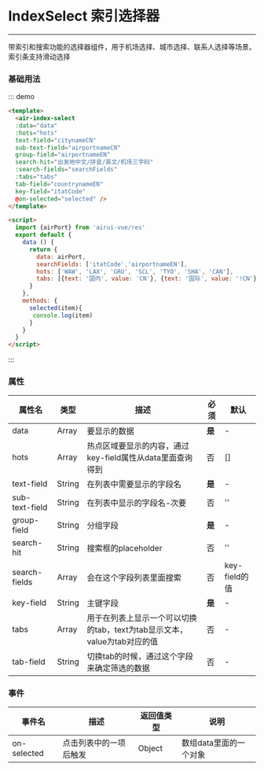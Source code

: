 # IndexSelect 索引选择器
----

带索引和搜索功能的选择器组件，用于机场选择、城市选择、联系人选择等场景。索引条支持滑动选择

### 基础用法

<div class="demo-block demo-block-m">
  <air-index-select
  :data="data"
  :hots="hots"
  text-field="citynameCN"
  sub-text-field="airportnameCN"
  group-field="airportnameEN"
  search-hit="出发地中文/拼音/英文/机场三字码"
  :search-fields="searchFields"
  :tabs="tabs"
  tab-field="countrynameEN"
  key-field="itatCode"
  @on-selected="selected" />
</div>
<script>
  import {airPort} from '../../lib/res'
  export default {
    data () {
      return {
        data: airPort,
        searchFields: ['itatCode','airportnameEN'],
        hots: ['WAW', 'LAX', 'GRU', 'SCL', 'TYO', 'SHA', 'CAN'],
        tabs: [{text: '国内', value: 'CN'}, {text: '国际', value: '!CN'}]
      }
    },
    methods: {
      selected(item){
       console.log(item)
      }
    }
  }
</script>

::: demo
```html
<template>
  <air-index-select
  :data="data"
  :hots="hots"
  text-field="citynameCN"
  sub-text-field="airportnameCN"
  group-field="airportnameEN"
  search-hit="出发地中文/拼音/英文/机场三字码"
  :search-fields="searchFields"
  :tabs="tabs"
  tab-field="countrynameEN"
  key-field="itatCode"
  @on-selected="selected" />
</template>

<script>
  import {airPort} from 'airui-vue/res'
  export default {
    data () {
      return {
        data: airPort,
        searchFields: ['itatCode','airportnameEN'],
        hots: ['WAW', 'LAX', 'GRU', 'SCL', 'TYO', 'SHA', 'CAN'],
        tabs: [{text: '国内', value: 'CN'}, {text: '国际', value: '!CN'}]
      }
    },
    methods: {
      selected(item){
       console.log(item)
      }
    }
  }
</script>
```
:::

### 属性
|属性名|类型|描述|必须|默认|
|----|----|-------------|----|--------|
|data|Array|要显示的数据|**是**|-|
|hots|Array|热点区域要显示的内容，通过key-field属性从data里面查询得到|否|[]|
|text-field|String|在列表中需要显示的字段名|**是**|-|
|sub-text-field|String|在列表中显示的字段名-次要|否|''|
|group-field|String|分组字段|**是**|-|
|search-hit|String|搜索框的placeholder|否|''|
|search-fields|Array|会在这个字段列表里面搜索|否|key-field的值|
|key-field|String|主键字段|**是**|-|
|tabs|Array|用于在列表上显示一个可以切换的tab，text为tab显示文本，value为tab对应的值|否|-|
|tab-field|String|切换tab的时候，通过这个字段来确定筛选的数据|否|-|

### 事件
|事件名|描述|返回值类型|说明|
|----|----|-------------|---|
|on-selected|点击列表中的一项后触发|Object|数组data里面的一个对象|
